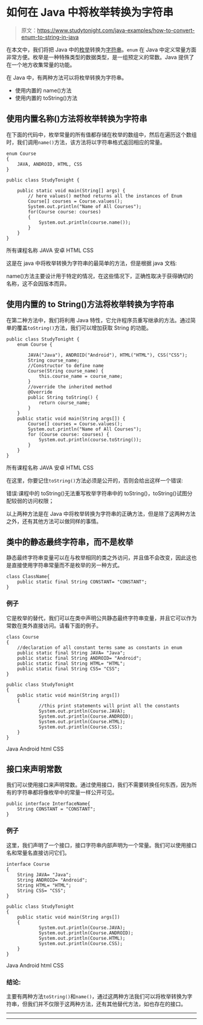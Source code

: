 # 如何在 Java 中将枚举转换为字符串

> 原文：<https://www.studytonight.com/java-examples/how-to-convert-enum-to-string-in-java>

在本文中，我们将把 Java 中的[枚举](https://www.studytonight.com/java/enumerations.php)转换为[字符串](https://www.studytonight.com/java/string-handling-in-java.php)。`enum` 在 Java 中定义常量方面非常方便。枚举是一种特殊类型的数据类型，是一组预定义的常数。Java 提供了在一个地方收集常量的功能。

在 Java 中，有两种方法可以将枚举转换为字符串。

*   使用内置的 name()方法
*   使用内置的 toString()方法

## 使用内置名称()方法将枚举转换为字符串

在下面的代码中，枚举常量的所有值都存储在枚举的数组中，然后在遍历这个数组时，我们调用`name()`方法，该方法将以字符串格式返回相应的常量。

```
enum Course
{
	JAVA, ANDROID, HTML, CSS
}

public class StudyTonight {

	public static void main(String[] args) {
		// here values() method returns all the instances of Enum
		Course[] courses = Course.values();
		System.out.println("Name of All Courses");
		for(Course course: courses)
		{
			System.out.println(course.name());
	    }
	}
}
```

所有课程名称
JAVA
安卓
HTML
CSS

这是在 java 中将枚举转换为字符串的最简单的方法，但是根据 java 文档:

name()方法主要设计用于特定的情况，在这些情况下，正确性取决于获得确切的名称，这不会因版本而异。

## 使用内置的 to String()方法将枚举转换为字符串

在第二种方法中，我们将利用 Java 特性，它允许程序员重写继承的方法。通过简单的覆盖`toString()`方法，我们可以增加获取 String 的功能。

```
public class StudyTonight {
	enum Course {

		JAVA("Java"), ANDROID("Android"), HTML("HTML"), CSS("CSS");
		String course_name;
		//Constructor to define name
		Course(String course_name) {
			this.course_name = course_name;
		}
		//override the inherited method
		@Override
		public String toString() {
			return course_name;
		}
	}
	public static void main(String args[]) {
		Course[] courses = Course.values();
		System.out.println("Name of All Courses");
		for (Course course: courses) {
			System.out.println(course.toString());
		}
	}
}
```

所有课程名称
JAVA
安卓
HTML
CSS

在这里，你要记住`toString()`方法必须是公开的，否则会给出这样一个错误:

错误:课程中的 toString()无法重写枚举字符串中的 toString()，toString()试图分配较弱的访问权限；

以上两种方法是在 Java 中将枚举转换为字符串的正确方法，但是除了这两种方法之外，还有其他方法可以做同样的事情。

## 类中的静态最终字符串，而不是枚举

静态最终字符串变量可以在与枚举相同的类之外访问，并且值不会改变，因此这也是直接使用字符串常量而不是枚举的另一种方式。

```
class ClassName{
	public static final String CONSTANT= "CONSTANT";
}
```

### 例子

它是枚举的替代，我们可以在类中声明公共静态最终字符串变量，并且它可以作为常数在类外直接访问。请看下面的例子。

```
class Course
{
    //declaration of all constant terms same as constants in enum
    public static final String JAVA= "Java";
    public static final String ANDROID= "Android";
    public static final String HTML= "HTML";
    public static final String CSS= "CSS";
}

public class StudyTonight
{
    public static void main(String args[])
    {
            //this print statements will print all the constants
            System.out.println(Course.JAVA);
            System.out.println(Course.ANDROID);
            System.out.println(Course.HTML);
            System.out.println(Course.CSS);
    }
}
```

Java
Android
html
CSS

## 接口来声明常数

我们可以使用接口来声明常数。通过使用接口，我们不需要转换任何东西，因为所有的字符串都将像枚举中的常量一样公开可见。

```
public interface InterfaceName{
    String CONSTANT = "CONSTANT";
}
```

### 例子

这里，我们声明了一个接口，接口字符串内部声明为一个常量。我们可以使用接口名和常量名直接访问它们。

```
interface Course
{
    String JAVA= "Java";
    String ANDROID= "Android";
    String HTML= "HTML";
    String CSS= "CSS";
}

public class StudyTonight
{
    public static void main(String args[])
    {
            System.out.println(Course.JAVA);
            System.out.println(Course.ANDROID);
            System.out.println(Course.HTML);
            System.out.println(Course.CSS);
    }
}
```

Java
Android
html
CSS

### 结论:

主要有两种方法`toString()`和`name()`，通过这两种方法我们可以将枚举转换为字符串，但我们并不仅限于这两种方法，还有其他替代方法，如也存在的接口。

* * *

* * *